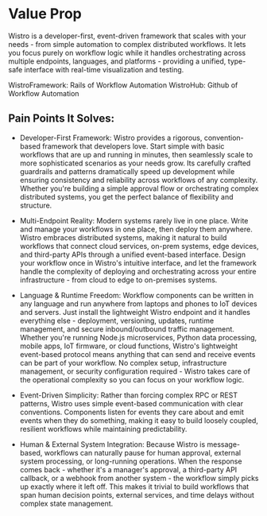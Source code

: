 # Value Prop

Wistro is a developer-first, event-driven framework that scales with your needs - from simple automation to complex distributed workflows. It lets you focus purely on workflow logic while it handles orchestrating across multiple endpoints, languages, and platforms - providing a unified, type-safe interface with real-time visualization and testing.

WistroFramework: Rails of Workflow Automation
WistroHub: Github of Workflow Automation

## Pain Points It Solves:

- Developer-First Framework: Wistro provides a rigorous, convention-based framework that developers love. Start simple with basic workflows that are up and running in minutes, then seamlessly scale to more sophisticated scenarios as your needs grow. Its carefully crafted guardrails and patterns dramatically speed up development while ensuring consistency and reliability across workflows of any complexity. Whether you're building a simple approval flow or orchestrating complex distributed systems, you get the perfect balance of flexibility and structure.

- Multi-Endpoint Reality: Modern systems rarely live in one place. Write and manage your workflows in one place, then deploy them anywhere. Wistro embraces distributed systems, making it natural to build workflows that connect cloud services, on-prem systems, edge devices, and third-party APIs through a unified event-based interface. Design your workflow once in Wistro's intuitive interface, and let the framework handle the complexity of deploying and orchestrating across your entire infrastructure - from cloud to edge to on-premises systems.

- Language & Runtime Freedom: Workflow components can be written in any language and run anywhere from laptops and phones to IoT devices and servers. Just install the lightweight Wistro endpoint and it handles everything else - deployment, versioning, updates, runtime management, and secure inbound/outbound traffic management. Whether you're running Node.js microservices, Python data processing, mobile apps, IoT firmware, or cloud functions, Wistro's lightweight event-based protocol means anything that can send and receive events can be part of your workflow. No complex setup, infrastructure management, or security configuration required - Wistro takes care of the operational complexity so you can focus on your workflow logic.

- Event-Driven Simplicity: Rather than forcing complex RPC or REST patterns, Wistro uses simple event-based communication with clear conventions. Components listen for events they care about and emit events when they do something, making it easy to build loosely coupled, resilient workflows while maintaining predictability.

- Human & External System Integration: Because Wistro is message-based, workflows can naturally pause for human approval, external system processing, or long-running operations. When the response comes back - whether it's a manager's approval, a third-party API callback, or a webhook from another system - the workflow simply picks up exactly where it left off. This makes it trivial to build workflows that span human decision points, external services, and time delays without complex state management.
